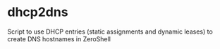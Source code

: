 # dhcp2dns
Script to use DHCP entries (static assignments and dynamic leases) to create DNS hostnames in ZeroShell
